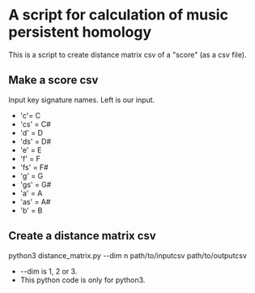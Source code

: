 # A script for calculation of music persistent homology
This is a script to create distance matrix csv of a "score" (as a csv file).

## Make a score csv
Input key signature names. Left is our input.

- 'c'= C
- 'cs' = C#
- 'd' = D
- 'ds' = D#
- 'e' = E
- 'f' = F
- 'fs' = F#
- 'g' = G
- 'gs' = G#
- 'a' = A
- 'as' = A#
- 'b' = B

## Create a distance matrix csv
python3 distance_matrix.py --dim n path/to/inputcsv path/to/outputcsv

- --dim is 1, 2 or 3.
- This python code is only for python3. 
